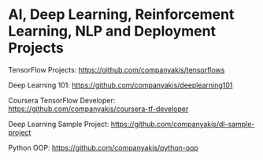 # AI, Deep Learning, Reinforcement Learning, NLP and Deployment Projects

TensorFlow Projects:
https://github.com/companyakis/tensorflows

Deep Learning 101:
https://github.com/companyakis/deeplearning101

Coursera TensorFlow Developer:
https://github.com/companyakis/coursera-tf-developer

Deep Learning Sample Project:
https://github.com/companyakis/dl-sample-project

Python OOP:
https://github.com/companyakis/python-oop
